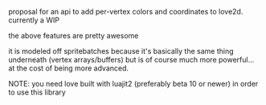 proposal for an api to add per-vertex colors and coordinates to love2d. currently a WIP

the above features are pretty awesome

it is modeled off spritebatches because it's basically the same thing underneath (vertex arrays/buffers) but is of course much more powerful... at the cost of being more advanced.

NOTE: you need love built with luajit2 (preferably beta 10 or newer) in order to use this library